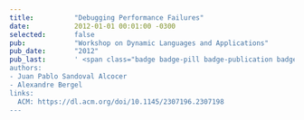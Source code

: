 ```yaml
---
title:          "Debugging Performance Failures"
date:           2012-01-01 00:01:00 -0300
selected:       false
pub:            "Workshop on Dynamic Languages and Applications"
pub_date:       "2012"
pub_last:       ' <span class="badge badge-pill badge-publication badge-primary">DYLA</span> <span class="badge badge-pill badge-publication badge-info">Workshop Paper</span>
authors:
- Juan Pablo Sandoval Alcocer
- Alexandre Bergel
links:
  ACM: https://dl.acm.org/doi/10.1145/2307196.2307198
---
```


